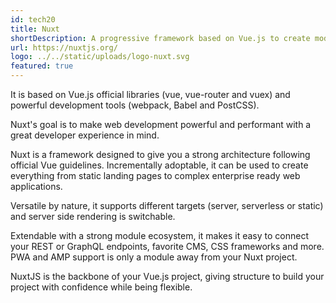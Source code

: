 ```yaml
---
id: tech20
title: Nuxt
shortDescription: A progressive framework based on Vue.js to create modern web applications
url: https://nuxtjs.org/
logo: ../../static/uploads/logo-nuxt.svg
featured: true
---
```

It is based on Vue.js official libraries (vue, vue-router and vuex) and powerful development tools (webpack, Babel and PostCSS).
  
Nuxt's goal is to make web development powerful and performant with a great developer experience in mind.

Nuxt is a framework designed to give you a strong architecture following official Vue guidelines. Incrementally adoptable, it can be used to create everything from static landing pages to complex enterprise ready web applications.

Versatile by nature, it supports different targets (server, serverless or static) and server side rendering is switchable.

Extendable with a strong module ecosystem, it makes it easy to connect your REST or GraphQL endpoints, favorite CMS, CSS frameworks and more. PWA and AMP support is only a module away from your Nuxt project.

NuxtJS is the backbone of your Vue.js project, giving structure to build your project with confidence while being flexible.